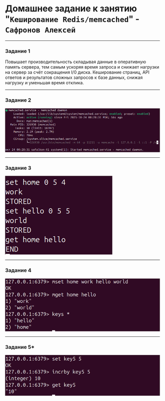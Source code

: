 # Домашнее задание к занятию "`Кеширование Redis/memcached`" - `Сафронов Алексей`

---


### Задание 1


Повышает производительность складывая данные в оперативную память сервера, тем самым ускоряя время запроса и снижает нагрузки на сервер за счёт сокращения I/0 диска. Кеширование страниц, API ответов и результатов сложных запросов к базе данных, снижая нагрузку и уменьшая время отклика.


---

### Задание 2


![Задание 2](img/1.png)


---

### Задание 3


![Задание 3](img/2.png)


---

### Задание 4


![Задание 4](img/3.png)


---


### Задание 5*


![Задание 5](img/4.png)

